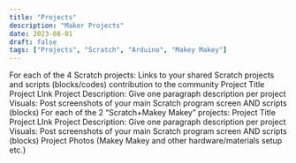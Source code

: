 ```yaml
---
title: "Projects"
description: "Maker Projects"
date: 2023-08-01
draft: false
tags: ["Projects", "Scratch", "Arduino", "Makey Makey"]
---
```

For each of the 4 Scratch projects: Links to your shared Scratch projects and scripts (blocks/codes) contribution to the community
Project Title
Project LInk
Project Description: Give one paragraph description per project
Visuals: Post screenshots of your main Scratch program screen AND scripts (blocks)
For each of the 2 “Scratch+Makey Makey” projects: 
Project Title
Project LInk
Project Description: Give one paragraph description per project
Visuals: Post screenshots of your main Scratch program screen AND scripts (blocks)
Project Photos (Makey Makey and other hardware/materials setup etc.)
